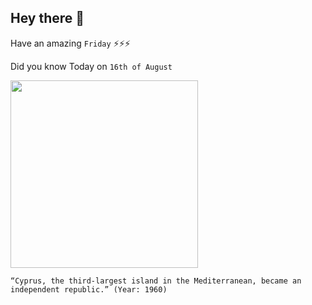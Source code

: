 ## Hey there 👋
Have an amazing `Friday` ⚡⚡⚡

Did you know Today on `16th of August`
 
 [<img src="https://dom.com.cy/upload/live/1587999858_965.jpeg" width="300" />](https://simple.wikipedia.org/wiki/Republic_of_Cyprus) 
 ```
“Cyprus, the third-largest island in the Mediterranean, became an independent republic.” (Year: 1960)
```

